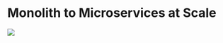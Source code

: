 # Monolith to Microservices at Scale

![](https://travis-ci.com/MMSaad/Monolith-to-Microservices-at-Scale.svg?branch=master)
